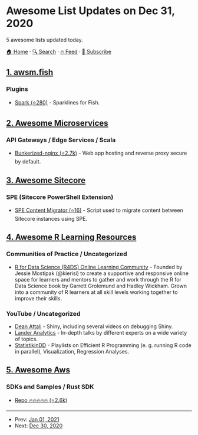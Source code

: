 # Awesome List Updates on Dec 31, 2020

5 awesome lists updated today.

[🏠 Home](/README.md) · [🔍 Search](https://test.trackawesomelist.com/search/) · [🔥 Feed](https://test.trackawesomelist.com/rss.xml) · [📮 Subscribe](https://trackawesomelist.us17.list-manage.com/subscribe?u=d2f0117aa829c83a63ec63c2f&id=36a103854c)



## [1. awsm.fish](/content/jorgebucaran/awsm.fish/README.md)

### Plugins

*   [Spark (⭐280)](https://github.com/jorgebucaran/spark.fish) - Sparklines for Fish.

## [2. Awesome Microservices](/content/mfornos/awesome-microservices/README.md)

### API Gateways / Edge Services / Scala

*   [Bunkerized-nginx (⭐2.7k)](https://github.com/bunkerity/bunkerized-nginx) - Web app hosting and reverse proxy secure by default.

## [3. Awesome Sitecore](/content/MartinMiles/awesome-sitecore/README.md)

### SPE (Sitecore PowerShell Extension)

*   [SPE Content Migrator (⭐16)](https://github.com/michaellwest/Spe-Content-Migrator) - Script used to migrate content between Sitecore instances using SPE.

## [4. Awesome R Learning Resources](/content/iamericfletcher/awesome-r-learning-resources/README.md)

### Communities of Practice / Uncategorized

*   [R for Data Science (R4DS) Online Learning Community](https://www.rfordatasci.com/) - Founded by Jessie Mostipak (@kierisi) to create a supportive and responsive online space for learners and mentors to gather and work through the R for Data Science book by Garrett Grolemund and Hadley Wickham. Grown into a community of R learners at all skill levels working together to improve their skills.

### YouTube / Uncategorized

*   [Dean Attali](https://www.youtube.com/c/DAattali/videos) - Shiny, including several videos on debugging Shiny.
*   [Lander Analytics](https://www.youtube.com/channel/UC2-hKemnrmVCH_29duyJ26A/videos) - In-depth talks by different experts on a wide variety of topics.
*   [StatistikinDD](https://www.youtube.com/c/StatistikinDD/featured) - Playlists on Efficient R Programming (e. g. running R code in parallel), Visualization, Regression Analyses.

## [5. Awesome Aws](/content/donnemartin/awesome-aws/README.md)

### SDKs and Samples / Rust SDK

*   [Repo :fire::fire::fire::fire::fire: (⭐2.6k)](https://github.com/rusoto/rusoto)

---

- Prev: [Jan 01, 2021](/content/2021/01/01/README.md)
- Next: [Dec 30, 2020](/content/2020/12/30/README.md)
